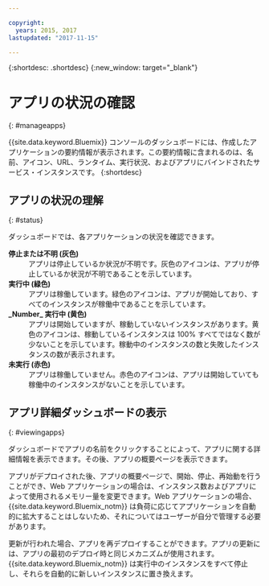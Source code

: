 ```yaml
---

copyright:
  years: 2015, 2017
lastupdated: "2017-11-15"

---
```



{:shortdesc: .shortdesc}
{:new_window: target="_blank"}

# アプリの状況の確認
{: #manageapps}

{{site.data.keyword.Bluemix}} コンソールのダッシュボードには、作成したアプリケーションの要約情報が表示されます。この要約情報に含まれるのは、名前、アイコン、URL、ランタイム、実行状況、およびアプリにバインドされたサービス・インスタンスです。
{:shortdesc}

## アプリの状況の理解
{: #status}

ダッシュボードでは、各アプリケーションの状況を確認できます。

<dl>
<dt>
<strong>
停止または不明 (灰色)
</strong>
</dt>
<dd>
アプリは停止しているか状況が不明です。灰色のアイコンは、アプリが停止しているか状況が不明であることを示しています。</dd>
<dt>
<strong>
実行中 (緑色)
</strong>
</dt>
<dd>
アプリは稼働しています。緑色のアイコンは、アプリが開始しており、すべてのインスタンスが稼働中であることを示しています。</dd>
<dt>
<strong>
_Number_ 実行中 (黄色)
</strong>
</dt>
<dd>
アプリは開始していますが、稼動していないインスタンスがあります。黄色のアイコンは、稼動しているインスタンスは 100% すべてではなく数が少ないことを示しています。稼動中のインスタンスの数と失敗したインスタンスの数が表示されます。</dd>
<dt>
<strong>
未実行 (赤色)
</strong>
</dt>
<dd>
アプリは稼働していません。赤色のアイコンは、アプリは開始していても稼働中のインスタンスがないことを示しています。</dd>
</dl>

## アプリ詳細ダッシュボードの表示
{: #viewingapps}

ダッシュボードでアプリの名前をクリックすることによって、アプリに関する詳細情報を表示できます。その後、アプリの概要ページを表示できます。

アプリがデプロイされた後、アプリの概要ページで、開始、停止、再始動を行うことができ、Web アプリケーションの場合は、インスタンス数およびアプリによって使用されるメモリー量を変更できます。Web アプリケーションの場合、{{site.data.keyword.Bluemix_notm}} は負荷に応じてアプリケーションを自動的に拡大することはしないため、それについてはユーザーが自分で管理する必要があります。

更新が行われた場合、アプリを再デプロイすることができます。アプリの更新には、アプリの最初のデプロイ時と同じメカニズムが使用されます。{{site.data.keyword.Bluemix_notm}} は実行中のインスタンスをすべて停止し、それらを自動的に新しいインスタンスに置き換えます。
